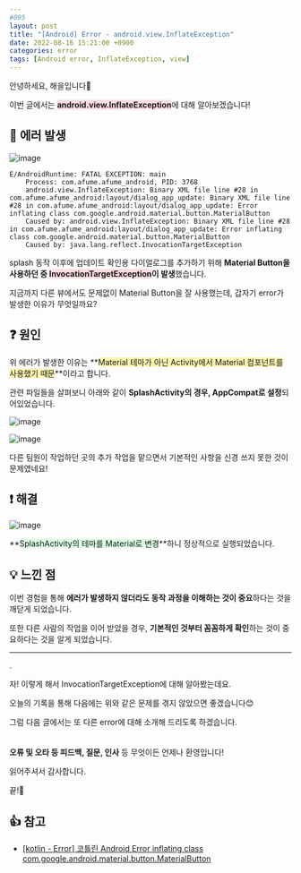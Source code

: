 ```yaml
---
#095
layout: post
title: "[Android] Error - android.view.InflateException"
date: 2022-08-16 15:21:00 +0900
categories: error
tags: [Android error, InflateException, view]
---
```


안녕하세요, 해을입니다🦖

이번 글에서는 <span style="background-color:#ffdce0">**android.view.InflateException**</span>에 대해 알아보겠습니다!

## 🚨 에러 발생

![image](https://user-images.githubusercontent.com/39720852/184814064-ef316756-c3a5-4735-8d88-bfcb0d4f6360.png)

```
E/AndroidRuntime: FATAL EXCEPTION: main
    Process: com.afume.afume_android, PID: 3768
    android.view.InflateException: Binary XML file line #28 in com.afume.afume_android:layout/dialog_app_update: Binary XML file line #28 in com.afume.afume_android:layout/dialog_app_update: Error inflating class com.google.android.material.button.MaterialButton
    Caused by: android.view.InflateException: Binary XML file line #28 in com.afume.afume_android:layout/dialog_app_update: Error inflating class com.google.android.material.button.MaterialButton
    Caused by: java.lang.reflect.InvocationTargetException
```

splash 동작 이후에 업데이트 확인용 다이얼로그를 추가하기 위해 **Material Button을 사용하던 중 <span style="background-color:#ffdce0">InvocationTargetException</span>이 발생**했습니다.

지금까지 다른 뷰에서도 문제없이 Material Button을 잘 사용했는데, 갑자기 error가 발생한 이유가 무엇일까요?

## ❓ 원인

위 에러가 발생한 이유는 **<span style="background-color:#fff5b1">Material 테마가 아닌 Activity에서 Material 컴포넌트를 사용했기 때문</span>**이라고 합니다.

관련 파일들을 살펴보니 아래와 같이 **SplashActivity의 경우, AppCompat로 설정**되어있었습니다.

![image](https://user-images.githubusercontent.com/39720852/184854876-c3022f44-1b5c-49bc-bff4-355bf06d4c40.png)

![image](https://user-images.githubusercontent.com/39720852/184854968-4fc1b0f6-5d7b-4926-8af1-df1f0c2b177a.png)

다른 팀원이 작업하던 곳의 추가 작업을 맡으면서 기본적인 사항을 신경 쓰지 못한 것이 문제였네요!

## ❗ 해결

![image](https://user-images.githubusercontent.com/39720852/184856385-4f136471-c324-46e2-a267-05b3973b4b84.png)

**<span style="background-color:#dcffe4">SplashActivity의 테마를 Material로 변경</span>**하니 정상적으로 실행되었습니다.

## 💡 느낀 점

이번 경험을 통해 **에러가 발생하지 않더라도 동작 과정을 이해하는 것이 중요**하다는 것을 깨닫게 되었습니다.

또한 다른 사람의 작업을 이어 받았을 경우, **기본적인 것부터 꼼꼼하게 확인**하는 것이 중요하다는 것을 알게 되었습니다.

---

.

자! 이렇게 해서 InvocationTargetException에 대해 알아봤는데요.

오늘의 기록을 통해 다음에는 위와 같은 문제를 겪지 않았으면 좋겠습니다😊

그럼 다음 글에서는 또 다른 error에 대해 소개해 드리도록 하겠습니다.
<br/><br/><br/>
**오류 및 오타 등 피드백, 질문, 인사** 등 무엇이든 언제나 환영입니다!

읽어주셔서 감사합니다.

끝!🦕
<br/>

## 👍 참고

- [[kotlin - Error] 코틀린 Android Error inflating class com.google.android.material.button.MaterialButton](https://fre2-dom.tistory.com/464)

